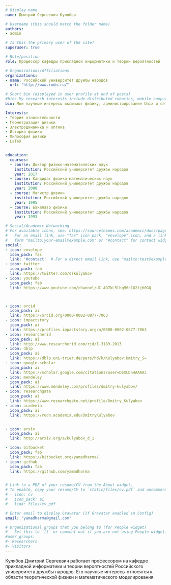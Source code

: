 ```yaml
---
# Display name
name: Дмитрий Сергеевич Кулябов

# Username (this should match the folder name)
authors:
- admin

# Is this the primary user of the site?
superuser: true

# Role/position
role: Профессор кафедры прикладной информатики и теории вероятностей

# Organizations/Affiliations
organizations:
- name: Российский университет дружбы народов
  url: "http://www.rudn.ru/"

# Short bio (displayed in user profile at end of posts)
#bio: My research interests include distributed robotics, mobile computing and programmable matter.
bio: Мои научные интересы включают физику, администрирование Unix и сетей.

Interests:
- Теория относительности
- Геометризация физики
- Электродинамика и оптика
- История физики
- Философия физики
- LaTeX


education:
  courses:
  - course: Доктор физико-математических наук
    institution: Российский университет дружбы народов
    year: 2017
  - course: Кандидат физико-математических наук
    institution: Российский университет дружбы народов
    year: 2000
  - course: Магистр физики
    institution: Российский университет дружбы народов
    year: 1995
  - course: Бакалавр физики
    institution: Российский университет дружбы народов
    year: 1993

# Social/Academic Networking
# For available icons, see: https://sourcethemes.com/academic/docs/page-builder/#icons
#   For an email link, use "fas" icon pack, "envelope" icon, and a link in the
#   form "mailto:your-email@example.com" or "#contact" for contact widget.
social:
- icon: envelope
  icon_pack: fas
  link: '#contact'  # For a direct email link, use "mailto:test@example.org".
- icon: twitter
  icon_pack: fab
  link: https://twitter.com/dskulyabov
- icon: youtube
  icon_pack: fab
  link: https://www.youtube.com/channel/UC_AO7kL5lhqM6c1O2tjH0GQ



- icon: orcid
  icon_pack: ai
  link: https://orcid.org/0000-0002-0877-7063
- icon: impactstory
  icon_pack: ai
  link: https://profiles.impactstory.org/u/0000-0002-0877-7063
- icon: researcherid
  icon_pack: ai
  link: http://www.researcherid.com/rid/I-3183-2013
- icon: dblp
  icon_pack: ai
  link: https://dblp.uni-trier.de/pers/hd/k/Kulyabov:Dmitry_S=
- icon: google-scholar
  icon_pack: ai
  link: https://scholar.google.com/citations?user=D5XLDn4AAAAJ
- icon: mendeley
  icon_pack: ai
  link: https://www.mendeley.com/profiles/dmitry-kulyabov/
- icon: researchgate
  icon_pack: ai
  link: https://www.researchgate.net/profile/Dmitry_Kulyabov
- icon: academia
  icon_pack: ai
  link: https://rudn.academia.edu/DmitryKulyabov


- icon: arxiv
  icon_pack: ai
  link: http://arxiv.org/a/kulyabov_d_1

- icon: bitbucket
  icon_pack: fab
  link: https://bitbucket.org/yamadharma/
- icon: github
  icon_pack: fab
  link: https://github.com/yamadharma


# Link to a PDF of your resume/CV from the About widget.
# To enable, copy your resume/CV to `static/files/cv.pdf` and uncomment the lines below.
# - icon: cv
#   icon_pack: ai
#   link: files/cv.pdf

# Enter email to display Gravatar (if Gravatar enabled in Config)
email: "yamadharma@gmail.com"

# Organizational groups that you belong to (for People widget)
#   Set this to `[]` or comment out if you are not using People widget.
#user_groups:
#- Researchers
#- Visitors
---
```


Кулябов Дмитрий Сергеевич работает профессором на кафедре прикладной
информатики и теории вероятностей Российского университета дружбы
народов. Его научные интересы относятся к области теоретической физики
и математического моделирования.


